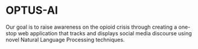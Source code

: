# OPTUS-AI
Our goal is to raise awareness on the opioid crisis through creating a one-stop web application that tracks and displays social media discourse using novel Natural Language Processing techniques. 
